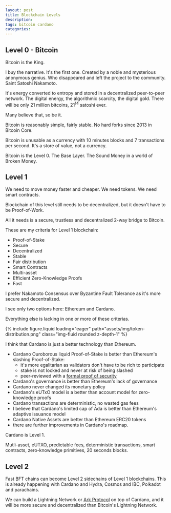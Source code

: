 ```yaml
---
layout: post
title: Blockchain Levels
description:
tags: bitcoin cardano
categories:
---
```

## Level 0 - Bitcoin

Bitcoin is the King.

I buy the narrative.
It's the first one.
Created by a noble and mysterious anonymous genius.
Who disappeared and left the project to the community.
Saint Satoshi Nakamoto.

It's energy converted to entropy and stored in a decentralized peer-to-peer network.
The digital energy, the algorithmic scarcity, the digital gold.
There will be only 21 million bitcoins, 21<sup>14</sup> satoshi ever.

Many believe that, so be it.

Bitcoin is reasonably simple, fairly stable. No hard forks since 2013 in Bitcoin Core.

Bitcoin is unusable as a currency with 10 minutes blocks and 7 transactions per second.
It's a store of value, not a currency.

Bitcoin is the Level 0. The Base Layer. The Sound Money in a world of Broken Money.

## Level 1

We need to move money faster and cheaper. We need tokens. We need smart contracts.

Blockchain of this level still needs to be decentralized, but it doesn't have to be Proof-of-Work.

All it needs is a secure, trustless and decentralized 2-way bridge to Bitcoin.

These are my criteria for Level 1 blockchain:

- Proof-of-Stake
- Secure
- Decentralized
- Stable
- Fair distribution
- Smart Contracts
- Multi-asset
- Efficient Zero-Knowledge Proofs
- Fast

I prefer Nakamoto Consensus over Byzantine Fault Tolerance as it's more secure and decentralized.

I see only two options here: Ethereum and Cardano.

Everything else is lacking in one or more of these criterias.

{% include figure.liquid loading="eager" path="assets/img/token-distribution.png" class="img-fluid rounded z-depth-1" %}

I think that Cardano is just a better technology than Ethereum.

- Cardano Ouroborous liquid Proof-of-Stake is better than Ethereum's slashing Proof-of-Stake:
  - it's more egalitarian as validators don't have to be rich to participate
  - stake is not locked and never at risk of being slashed
  - peer-reviewed with a [formal proof of security](https://eprint.iacr.org/2016/889.pdf)
- Cardano's governance is better than Ethereum's lack of governance
- Cardano never changed its monetary policy
- Cardano's eUTxO model is a better than account model for zero-knowledge proofs
- Cardano transactions are deterministic, no wasted gas fees
- I believe that Cardano's limited cap of Ada is better than Ethereum's adaptive issuance model
- Cardano Native Assets are better than Ethereum ERC20 tokens
- there are further improvements in Cardano's roadmap.

Cardano is Level 1.

Mutli-asset, eUTXO, predictable fees, deterministic transactions, smart contracts, zero-knowledge primitives, 20 seconds blocks.

## Level 2

Fast BFT chains can become Level 2 sidechains of Level 1 blockchains.
This is already happening with Cardano and Hydra, Cosmos and IBC, Polkadot and parachains.

We can build a Lightning Network or [Ark Protocol](https://ark-protocol.org/) on top of Cardano, and it will be more secure and decentralized than Bitcoin's Lightning Network.
